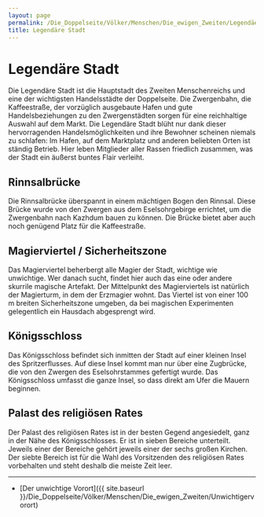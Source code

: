 ```yaml
---
layout: page
permalink: /Die_Doppelseite/Völker/Menschen/Die_ewigen_Zweiten/Legendäere_Stadt
title: Legendäre Stadt
---
```


# Legendäre Stadt

Die Legendäre Stadt ist die Hauptstadt des Zweiten Menschenreichs und eine der wichtigsten Handelsstädte der Doppelseite. Die Zwergenbahn, die Kaffeestraße, der vorzüglich ausgebaute Hafen und gute Handelsbeziehungen zu den Zwergenstädten sorgen für eine reichhaltige Auswahl auf dem Markt. Die Legendäre Stadt blüht nur dank dieser hervorragenden Handelsmöglichkeiten und ihre Bewohner scheinen niemals zu schlafen: Im Hafen, auf dem Marktplatz und anderen beliebten Orten ist ständig Betrieb. Hier leben Mitglieder aller Rassen friedlich zusammen, was der Stadt ein äußerst buntes Flair verleiht.

## Rinnsalbrücke

Die Rinnsalbrücke überspannt in einem mächtigen Bogen den Rinnsal. Diese Brücke wurde von den Zwergen aus dem Eselsohrgebirge errichtet, um die Zwergenbahn nach Kazhdum bauen zu können. Die Brücke bietet aber auch noch genügend Platz für die Kaffeestraße.

## Magierviertel / Sicherheitszone

Das Magierviertel beherbergt alle Magier der Stadt, wichtige wie unwichtige. Wer danach sucht, findet hier auch das eine oder andere skurrile magische Artefakt. Der Mittelpunkt des Magierviertels ist natürlich der Magierturm, in dem der Erzmagier wohnt. Das Viertel ist von einer 100 m breiten Sicherheitszone umgeben, da bei magischen Experimenten gelegentlich ein Hausdach abgesprengt wird.

## Königsschloss

Das Königsschloss befindet sich inmitten der Stadt auf einer kleinen Insel des Spritzerflusses. Auf diese Insel kommt man nur über eine Zugbrücke, die von den Zwergen des Eselsohrstammes gefertigt wurde. Das Königsschloss umfasst die ganze Insel, so dass direkt am Ufer die Mauern beginnen.

## Palast des religiösen Rates

Der Palast des religiösen Rates ist in der besten Gegend angesiedelt, ganz in der Nähe des Königsschlosses. Er ist in sieben Bereiche unterteilt. Jeweils einer der Bereiche gehört jeweils einer der sechs großen Kirchen. Der siebte Bereich ist für die Wahl des Vorsitzenden des religiösen Rates vorbehalten und steht deshalb die meiste Zeit leer.


***
- [Der unwichtige Vorort]({{ site.baseurl }}/Die_Doppelseite/Völker/Menschen/Die_ewigen_Zweiten/Unwichtigervorort)

